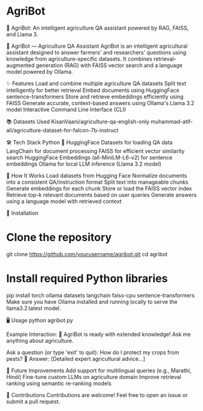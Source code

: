 # AgriBot
🌾 AgriBot: An intelligent agriculture QA assistant powered by RAG, FAISS, and Llama 3.

🌾 AgriBot — Agriculture QA Assistant
AgriBot is an intelligent agricultural assistant designed to answer farmers' and researchers' questions using knowledge from agriculture-specific datasets.
It combines retrieval-augmented generation (RAG) with FAISS vector search and a language model powered by Ollama.

✨ Features
Load and combine multiple agriculture QA datasets
Split text intelligently for better retrieval
Embed documents using HuggingFace sentence-transformers
Store and retrieve embeddings efficiently using FAISS
Generate accurate, context-based answers using Ollama's Llama 3.2 model
Interactive Command Line Interface (CLI)

📚 Datasets Used
KisanVaani/agriculture-qa-english-only
muhammad-atif-ali/agriculture-dataset-for-falcon-7b-instruct

🛠️ Tech Stack
Python 🐍
HuggingFace Datasets for loading QA data
LangChain for document processing
FAISS for efficient vector similarity search
HuggingFace Embeddings (all-MiniLM-L6-v2) for sentence embeddings
Ollama for local LLM inference (Llama 3.2 model)

🚀 How It Works
Load datasets from Hugging Face
Normalize documents into a consistent QA/instruction format
Split text into manageable chunks
Generate embeddings for each chunk
Store or load the FAISS vector index
Retrieve top-k relevant documents based on user queries
Generate answers using a language model with retrieved context

🔧 Installation
# Clone the repository
git clone https://github.com/yourusername/agribot.git
cd agribot

# Install required Python libraries
pip install torch ollama datasets langchain faiss-cpu sentence-transformers
Make sure you have Ollama installed and running locally to serve the llama3.2:latest model.

🖥️ Usage
python agribot.py

Example Interaction:
🌾 AgriBot is ready with extended knowledge! Ask me anything about agriculture.

Ask a question (or type 'exit' to quit): How do I protect my crops from pests?
🧠 Answer: [Detailed expert agricultural advice...]

🧠 Future Improvements
Add support for multilingual queries (e.g., Marathi, Hindi)
Fine-tune custom LLMs on agriculture domain
Improve retrieval ranking using semantic re-ranking models

🤝 Contributions
Contributions are welcome! Feel free to open an issue or submit a pull request.
